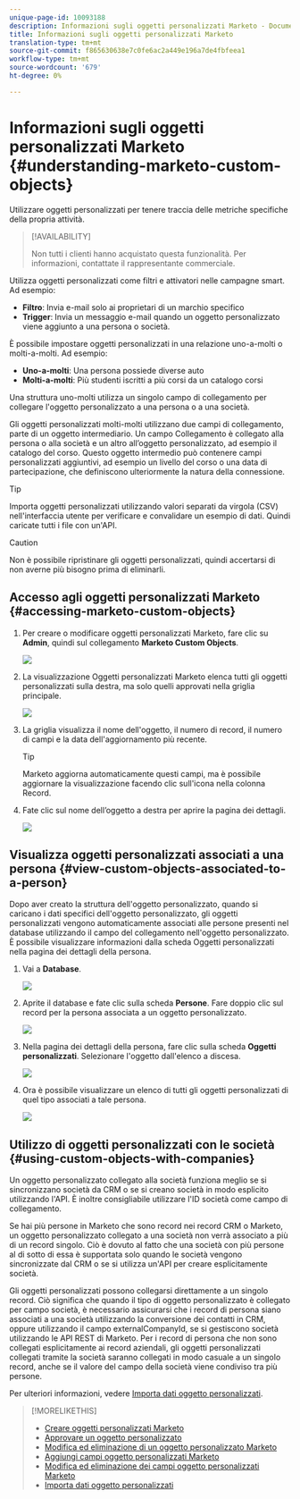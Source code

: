 ```yaml
---
unique-page-id: 10093188
description: Informazioni sugli oggetti personalizzati Marketo - Documenti Marketo - Documentazione prodotto
title: Informazioni sugli oggetti personalizzati Marketo
translation-type: tm+mt
source-git-commit: f865630638e7c0fe6ac2a449e196a7de4fbfeea1
workflow-type: tm+mt
source-wordcount: '679'
ht-degree: 0%

---
```



# Informazioni sugli oggetti personalizzati Marketo {#understanding-marketo-custom-objects}

Utilizzare oggetti personalizzati per tenere traccia delle metriche specifiche della propria attività.

>[!AVAILABILITY]
>
>Non tutti i clienti hanno acquistato questa funzionalità. Per informazioni, contattate il rappresentante commerciale.

Utilizza oggetti personalizzati come filtri e attivatori nelle campagne smart. Ad esempio:

* **Filtro**: Invia e-mail solo ai proprietari di un marchio specifico
* **Trigger**: Invia un messaggio e-mail quando un oggetto personalizzato viene aggiunto a una persona o società.

È possibile impostare oggetti personalizzati in una relazione uno-a-molti o molti-a-molti. Ad esempio:

* **Uno-a-molti**: Una persona possiede diverse auto
* **Molti-a-molti**: Più studenti iscritti a più corsi da un catalogo corsi

Una struttura uno-molti utilizza un singolo campo di collegamento per collegare l&#39;oggetto personalizzato a una persona o a una società.

Gli oggetti personalizzati molti-molti utilizzano due campi di collegamento, parte di un oggetto intermediario. Un campo Collegamento è collegato alla persona o alla società e un altro all’oggetto personalizzato, ad esempio il catalogo del corso. Questo oggetto intermedio può contenere campi personalizzati aggiuntivi, ad esempio un livello del corso o una data di partecipazione, che definiscono ulteriormente la natura della connessione.

>[!TIP]
>
>Importa oggetti personalizzati utilizzando valori separati da virgola (CSV) nell&#39;interfaccia utente per verificare e convalidare un esempio di dati. Quindi caricate tutti i file con un&#39;API.

>[!CAUTION]
>
>Non è possibile ripristinare gli oggetti personalizzati, quindi accertarsi di non averne più bisogno prima di eliminarli.

## Accesso agli oggetti personalizzati Marketo {#accessing-marketo-custom-objects}

1. Per creare o modificare oggetti personalizzati Marketo, fare clic su **Admin**, quindi sul collegamento **Marketo Custom Objects**.

   ![](assets/image2016-5-18-16-3a59-3a30.png)

1. La visualizzazione Oggetti personalizzati Marketo elenca tutti gli oggetti personalizzati sulla destra, ma solo quelli approvati nella griglia principale.

   ![](assets/image2016-6-10-15-3a14-3a18.png)

1. La griglia visualizza il nome dell&#39;oggetto, il numero di record, il numero di campi e la data dell&#39;aggiornamento più recente.

   >[!TIP]
   >
   >Marketo aggiorna automaticamente questi campi, ma è possibile aggiornare la visualizzazione facendo clic sull&#39;icona nella colonna Record.

1. Fate clic sul nome dell’oggetto a destra per aprire la pagina dei dettagli.

   ![](assets/image2016-6-10-15-3a15-3a29.png)

## Visualizza oggetti personalizzati associati a una persona {#view-custom-objects-associated-to-a-person}

Dopo aver creato la struttura dell&#39;oggetto personalizzato, quando si caricano i dati specifici dell&#39;oggetto personalizzato, gli oggetti personalizzati vengono automaticamente associati alle persone presenti nel database utilizzando il campo del collegamento nell&#39;oggetto personalizzato. È possibile visualizzare informazioni dalla scheda Oggetti personalizzati nella pagina dei dettagli della persona.

1. Vai a **Database**.

   ![](assets/db.png)

1. Aprite il database e fate clic sulla scheda **Persone**. Fare doppio clic sul record per la persona associata a un oggetto personalizzato.

   ![](assets/five.png)

1. Nella pagina dei dettagli della persona, fare clic sulla scheda **Oggetti personalizzati**. Selezionare l&#39;oggetto dall&#39;elenco a discesa.

   ![](assets/six.png)

1. Ora è possibile visualizzare un elenco di tutti gli oggetti personalizzati di quel tipo associati a tale persona.

   ![](assets/seven.png)

## Utilizzo di oggetti personalizzati con le società {#using-custom-objects-with-companies}

Un oggetto personalizzato collegato alla società funziona meglio se si sincronizzano società da CRM o se si creano società in modo esplicito utilizzando l&#39;API. È inoltre consigliabile utilizzare l&#39;ID società come campo di collegamento.

Se hai più persone in Marketo che sono record nei record CRM o Marketo, un oggetto personalizzato collegato a una società non verrà associato a più di un record singolo. Ciò è dovuto al fatto che una società con più persone al di sotto di essa è supportata solo quando le società vengono sincronizzate dal CRM o se si utilizza un&#39;API per creare esplicitamente società.

Gli oggetti personalizzati possono collegarsi direttamente a un singolo record. Ciò significa che quando il tipo di oggetto personalizzato è collegato per campo società, è necessario assicurarsi che i record di persona siano associati a una società utilizzando la conversione dei contatti in CRM, oppure utilizzando il campo externalCompanyId, se si gestiscono società utilizzando le API REST di Marketo. Per i record di persona che non sono collegati esplicitamente ai record aziendali, gli oggetti personalizzati collegati tramite la società saranno collegati in modo casuale a un singolo record, anche se il valore del campo della società viene condiviso tra più persone.

Per ulteriori informazioni, vedere [Importa dati oggetto personalizzati](/help/marketo/product-docs/administration/marketo-custom-objects/import-custom-object-data.md).

>[!MORELIKETHIS]
>
>* [Creare oggetti personalizzati Marketo](/help/marketo/product-docs/administration/marketo-custom-objects/create-marketo-custom-objects.md)
>* [Approvare un oggetto personalizzato](/help/marketo/product-docs/administration/marketo-custom-objects/approve-a-custom-object.md)
>* [Modifica ed eliminazione di un oggetto personalizzato Marketo](/help/marketo/product-docs/administration/marketo-custom-objects/edit-and-delete-a-marketo-custom-object.md)
>* [Aggiungi campi oggetto personalizzati Marketo](/help/marketo/product-docs/administration/marketo-custom-objects/add-marketo-custom-object-fields.md)
>* [Modifica ed eliminazione dei campi oggetto personalizzati Marketo](/help/marketo/product-docs/administration/marketo-custom-objects/edit-and-delete-marketo-custom-object-fields.md)
>* [Importa dati oggetto personalizzati](/help/marketo/product-docs/administration/marketo-custom-objects/import-custom-object-data.md)

